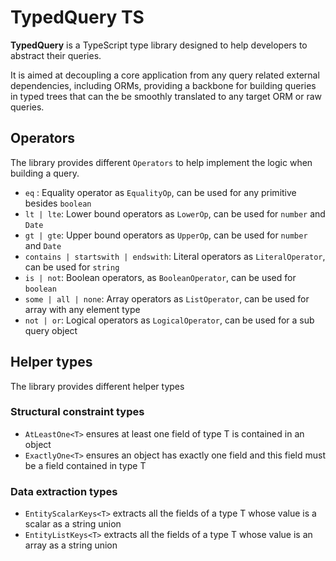# TypedQuery TS

**TypedQuery** is a TypeScript type library designed to help developers to abstract their queries.

It is aimed at decoupling a core application from any query related external dependencies, including ORMs, providing a backbone for building queries in typed trees that can the be smoothly translated to any target ORM or raw queries.

## Operators

The library provides different `Operators` to help implement the logic when building a query.

- `eq` : Equality operator as `EqualityOp`, can be used for any primitive besides `boolean`
- `lt | lte`: Lower bound operators as `LowerOp`, can be used for `number` and `Date`
- `gt | gte`: Upper bound operators as `UpperOp`, can be used for `number` and `Date`
- `contains | startswith | endswith`: Literal operators as `LiteralOperator`, can be used for `string`
- `is | not`: Boolean operators, as `BooleanOperator`, can be used for `boolean`
- `some | all | none`: Array operators as `ListOperator`, can be used for array with any element type
- `not | or`: Logical operators as `LogicalOperator`, can be used for a sub query object

## Helper types

The library provides different helper types

### Structural constraint types

- `AtLeastOne<T>` ensures at least one field of type T is contained in an object
- `ExactlyOne<T>` ensures an object has exactly one field and this field must be a field contained in type T

### Data extraction types

- `EntityScalarKeys<T>` extracts all the fields of a type T whose value is a scalar as a string union
- `EntityListKeys<T>` extracts all the fields of a type T whose value is an array as a string union
